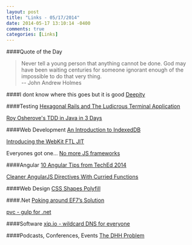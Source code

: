 ```yaml
---
layout: post
title: "Links - 05/17/2014"
date: 2014-05-17 13:10:14 -0400
comments: true
categories: [Links]
---
```


####Quote of the Day
<blockquote>Never tell a young person that anything cannot be done. God may have been waiting centuries for someone ignorant enough of the impossible to do that very thing.<br>
-- John Andrew Holmes
</blockquote>

####I dont know where this goes but it is good
[Deepity](http://rationalwiki.org/wiki/Deepity)

####Testing
[Hexagonal Rails and The Ludicrous Terminal Application](http://pivotallabs.com/hexagonal-rails-and-the-ludicrous-terminal-application/)

[Roy Osherove's TDD in Java in 3 Days](http://skills.osherove.com/roy-osheroves-tdd-in-java-in-3-days)

####Web Development
[An Introduction to IndexedDB](http://dev.opera.com/articles/introduction-to-indexeddb/)

[Introducing the WebKit FTL JIT](https://www.webkit.org/blog/3362/introducing-the-webkit-ftl-jit/)

Everyones got one...
[No more JS frameworks](http://bitworking.org/news/2014/05/zero_framework_manifesto)

####Angular
[10 Angular Tips from TechEd 2014](http://www.johnpapa.net/10-angular-tips-from-teched-2014)

[Cleaner AngularJS Directives With Curried Functions](https://medium.com/opinionated-angularjs/57a63c895da5)

####Web Design
[CSS Shapes Polyfill](http://blogs.adobe.com/webplatform/2014/05/12/css-shapes-polyfill/)

####.Net
[Poking around EF7’s Solution](http://thedatafarm.com/data-access/poking-around-ef7s-solution/)

[pvc - gulp for .net](https://github.com/pvcbuild/pvc)

####Software
[xip.io - wildcard DNS for everyone](http://xip.io/)

####Podcasts, Conferences, Events
[The DHH Problem](http://codon.com/the-dhh-problem)

